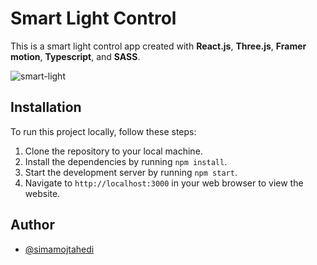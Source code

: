 # Smart Light Control

This is a smart light control app created with **React.js**, **Three.js**, **Framer motion**, **Typescript**, and **SASS**.

![smart-light](https://github.com/simamojtahedi/smart-light-control/assets/64223524/44bad012-da0c-4e48-aebd-19492edd4cd4)

## Installation
To run this project locally, follow these steps:

1. Clone the repository to your local machine.
2. Install the dependencies by running  ```npm install```.
3. Start the development server by running ```npm start```.
4. Navigate to ```http://localhost:3000``` in your web browser to view the website.

## Author
- [@simamojtahedi](https://github.com/simamojtahedi)



